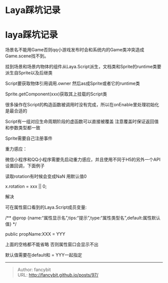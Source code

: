 # Laya踩坑记录

<div class="header"><h1 class="single-title animate__animated animate__pulse animate__faster">laya踩坑记录</h1></div>

<div class="content" id="content"><p>场景名不能用Game否则qq小游戏发布时会和系统内的Game类冲突造成Game.scene找不到。</p><p>挂到场景和场景内物体的组件从Laya.Script派生，文档类和Sprite的runtime类要派生自Sprite以及后继类</p><p>Script要获取物体引用调用.owner 然后as成Sprite或者它的runtime类</p><p>Sprite.getComponent(xxx)获取其上挂载的Script类</p><p>很多操作在Script的构造函数被调用时没有完成，所以在onEnable里处理初始化是最合适的</p><p>Script有一组对应生命周期阶段的虚函数可以直接被覆盖 注意覆盖时保证返回值和参数类型都一致</p><p>Sprite需要自己注册事件</p><p>重力感应：</p><p>微信小程序和QQ小程序需要先启动重力感应，并且使用不同于H5的另外一个API设置回调，下面例子</p><!-- raw HTML omitted --><!-- raw HTML omitted --><p>读取rotation有时候会变成NaN 用默认值0&nbsp;</p><p>x.rotation = xxx || 0;</p><p>解决</p><p>可在属性窗口看到的Laya.Script成员变量:</p><p>/** @prop {name:“属性显示名”,tips:“提示”,type:“属性类型名”,default:属性默认值} */</p><p>public propName:XXX = YYY</p><p>上面的空格都不能省略 否则属性窗口会显示不出</p><p>默认值需要在default和 = YYY一起指定</p><!-- raw HTML omitted --></div>



---

> Author: fancybit  
> URL: http://fancybit.github.io/posts/97/  

